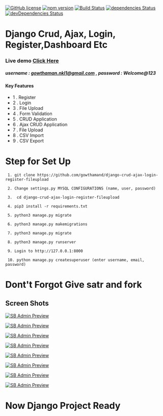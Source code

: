 [![GitHub license](https://img.shields.io/badge/license-MIT-blue.svg)](#)
[![npm version](https://img.shields.io/npm/v/startbootstrap-sb-admin.svg)](#)
[![Build Status](https://travis-ci.org/BlackrockDigital/startbootstrap-sb-admin.svg)](#)
[![dependencies Status](https://david-dm.org/BlackrockDigital/startbootstrap-sb-admin/status.svg)](#)
[![devDependencies Status](https://david-dm.org/BlackrockDigital/startbootstrap-sb-admin/dev-status.svg)](#)

# <a>Django Crud, Ajax, Login, Register,Dashboard Etc </a>

### Live demo <a target="_blank" href="https://gowtham-django-crud.herokuapp.com/">Click Here</a>
##### username : gowthaman.nkl1@gmail.com , password : Welcome@123



#### Key Features
- 1 . Register
- 2 . Login
- 3 . File Upload
- 4 . Form Validation
- 5 . CRUD Application
- 6 . Ajax CRUD Application
- 7 . File Upload
- 8 . CSV Import
- 9 . CSV Export

# Step for Set Up
``` 
 1. git clone https://github.com/gowthamand/django-crud-ajax-login-register-fileupload

 2. Change settings.py MYSQL CONFIGURATIONS (name, user, password)

 3.  cd django-crud-ajax-login-register-fileupload

 4. pip3 install -r requirements.txt

 5. python3 manage.py migrate

 6. python3 manage.py makemigrations

 7. python3 manage.py migrate

 8. python3 manage.py runserver

 9. Login to http://127.0.0.1:8000

 10. python manage.py createsuperuser (enter username, email, password)

```
# Dont't Forgot Give satr and fork

## Screen Shots

[![SB Admin Preview](https://github.com/gowthamand/django-crud-ajax-login-register-fileupload/blob/master/screen_shots/1.png)](https://github.com/gowthamand/django-crud-ajax-login-register-fileupload/)

[![SB Admin Preview](https://github.com/gowthamand/django-crud-ajax-login-register-fileupload/blob/master/screen_shots/2.png)](https://github.com/gowthamand/django-crud-ajax-login-register-fileupload/)

[![SB Admin Preview](https://github.com/gowthamand/django-crud-ajax-login-register-fileupload/blob/master/screen_shots/3.png)](https://github.com/gowthamand/django-crud-ajax-login-register-fileupload/)

[![SB Admin Preview](https://github.com/gowthamand/django-crud-ajax-login-register-fileupload/blob/master/screen_shots/4.png)](https://github.com/gowthamand/django-crud-ajax-login-register-fileupload/)

[![SB Admin Preview](https://github.com/gowthamand/django-crud-ajax-login-register-fileupload/blob/master/screen_shots/5.png)](https://github.com/gowthamand/django-crud-ajax-login-register-fileupload/)

[![SB Admin Preview](https://github.com/gowthamand/django-crud-ajax-login-register-fileupload/blob/master/screen_shots/6.png)](https://github.com/gowthamand/django-crud-ajax-login-register-fileupload/)

[![SB Admin Preview](https://github.com/gowthamand/django-crud-ajax-login-register-fileupload/blob/master/screen_shots/7.png)](https://github.com/gowthamand/django-crud-ajax-login-register-fileupload/)

[![SB Admin Preview](https://github.com/gowthamand/django-crud-ajax-login-register-fileupload/blob/master/screen_shots/8.png)](https://github.com/gowthamand/django-crud-ajax-login-register-fileupload/)


# Now Django Project Ready

